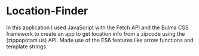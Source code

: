 # Location-Finder
In this application I used JavaScript with the Fetch API and the Bulma CSS framework to create an app to get location info from a 
zipcode using the (zippopotam.us) API. Made use of the ES6 features like arrow functions and template strings.

